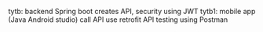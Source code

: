tytb: backend Spring boot creates API, security using JWT
tytb1: mobile app (Java Android studio) call API use retrofit
API testing using Postman
